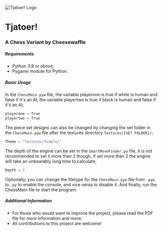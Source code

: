 ![Tjatoer! Logo](https://imgur.com/rtEhg77.png)
# Tjatoer!
### A Chess Variant by Cheesewaffle

##### Requirements
* Python 3.8 or above;
* Pygame module for Python.

##### Basic Usage
In the `ChessMain.pyw` file, the variable playerone is true if white is human and false if it's an AI, the variable playertwo is true if black is human and false if it's an AI;
```Java
playerone = True
playertwo = True
```
The piece set designs can also be changed by changing the set folder in the `ChessMain.pyw` file after the textures directory `Textures/[SET FOLDER]/`;
```Java
Theme = "Textures/Simple/"
```
The depth of the engine can be set in the `SmartMoveFinder.py` file, it is not recommended to set it more than 2 though, if set more than 2 the engine will take an unbearably long time to calculate;
```Java
Depth = 2
```
Optionally, you can change the filetype for the `ChessMain.pyw` file from `.pyw` to `.py` to enable the console, and vice versa to disable it. And finally, run the ChessMain file to start the program.

##### Additional Information
* For those who would want to improve the project, please read the PDF file for more information and more;
* All contributions to this project are welcome!
